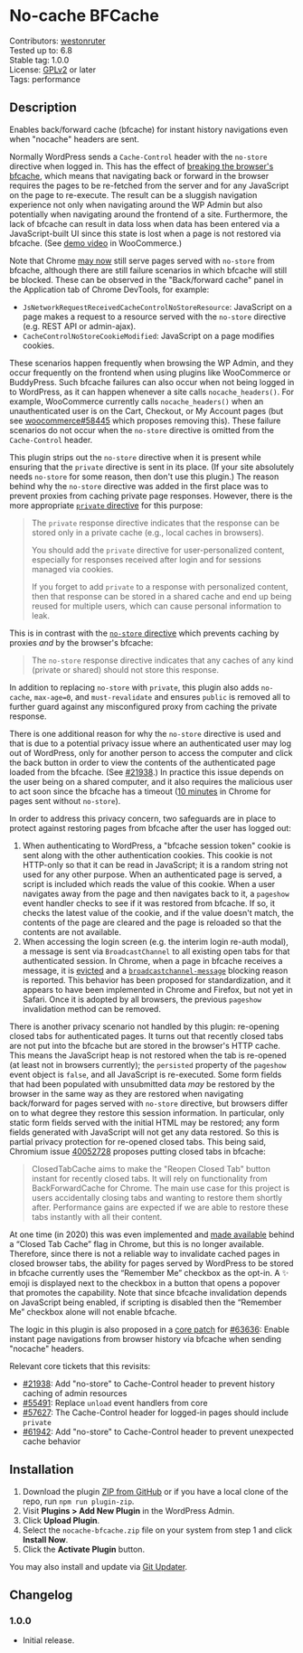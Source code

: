 # No-cache BFCache #

Contributors: [westonruter](https://profile.wordpress.org/westonruter)  
Tested up to: 6.8  
Stable tag:   1.0.0  
License:      [GPLv2](https://www.gnu.org/licenses/gpl-2.0.html) or later  
Tags:         performance

## Description ##

Enables back/forward cache (bfcache) for instant history navigations even when "nocache" headers are sent.

Normally WordPress sends a `Cache-Control` header with the `no-store` directive when logged in. This has the effect of [breaking the browser's bfcache](https://web.dev/articles/bfcache#minimize-no-store), which means that navigating back or forward in the browser requires the pages to be re-fetched from the server and for any JavaScript on the page to re-execute. The result can be a sluggish navigation experience not only when navigating around the WP Admin but also potentially when navigating around the frontend of a site. Furthermore, the lack of bfcache can result in data loss when data has been entered via a JavaScript-built UI since this state is lost when a page is not restored via bfcache. (See [demo video](https://github.com/woocommerce/woocommerce/pull/58445#issuecomment-3014404754) in WooCommerce.)

Note that Chrome [may now](https://developer.chrome.com/docs/web-platform/bfcache-ccns) still serve pages served with `no-store` from bfcache, although there are still failure scenarios in which bfcache will still be blocked. These can be observed in the "Back/forward cache" panel in the Application tab of Chrome DevTools, for example:

* `JsNetworkRequestReceivedCacheControlNoStoreResource`: JavaScript on a page makes a request to a resource served with the `no-store` directive (e.g. REST API or admin-ajax).
* `CacheControlNoStoreCookieModified`: JavaScript on a page modifies cookies.

These scenarios happen frequently when browsing the WP Admin, and they occur frequently on the frontend when using plugins like WooCommerce or BuddyPress. Such bfcache failures can also occur when not being logged in to WordPress, as it can happen whenever a site calls `nocache_headers()`. For example, WooCommerce currently calls `nocache_headers()` when an unauthenticated user is on the Cart, Checkout, or My Account pages (but see [woocommerce#58445](https://github.com/woocommerce/woocommerce/pull/58445) which proposes removing this). These failure scenarios do not occur when the `no-store` directive is omitted from the `Cache-Control` header.

This plugin strips out the `no-store` directive when it is present while ensuring that the `private` directive is sent in its place. (If your site absolutely needs `no-store` for some reason, then don't use this plugin.) The reason behind why the `no-store` directive was added in the first place was to prevent proxies from caching private page responses. However, there is the more appropriate [`private` directive](https://developer.mozilla.org/en-US/docs/Web/HTTP/Reference/Headers/Cache-Control#private) for this purpose:

> The `private` response directive indicates that the response can be stored only in a private cache (e.g., local caches in browsers).
>
> You should add the `private` directive for user-personalized content, especially for responses received after login and for sessions managed via cookies.
>
> If you forget to add `private` to a response with personalized content, then that response can be stored in a shared cache and end up being reused for multiple users, which can cause personal information to leak.

This is in contrast with the [`no-store` directive](https://developer.mozilla.org/en-US/docs/Web/HTTP/Reference/Headers/Cache-Control#no-store) which prevents caching by proxies _and_ by the browser's bfcache:

> The `no-store` response directive indicates that any caches of any kind (private or shared) should not store this response.

In addition to replacing `no-store` with `private`, this plugin also adds `no-cache`, `max-age=0`, and `must-revalidate` and ensures `public` is removed all to further guard against any misconfigured proxy from caching the private response.

There is one additional reason for why the `no-store` directive is used and that is due to a potential privacy issue where an authenticated user may log out of WordPress, only for another person to access the computer and click the back button in order to view the contents of the authenticated page loaded from the bfcache. (See [#21938](https://core.trac.wordpress.org/ticket/21938).) In practice this issue depends on the user being on a shared computer, and it also requires the malicious user to act soon since the bfcache has a timeout ([10 minutes](https://developer.chrome.com/docs/web-platform/bfcache-ccns#:~:text=The%20bfcache%20timeout%20for%20Cache%2DControl%3A%20no%2Dstore%20pages%20is%20also%20reduced%20to%203%20minutes%20(from%2010%20minutes%20used%20for%20pages%20which%20don%27t%20use%20Cache%2DControl%3A%20no%2Dstore)%20to%20further%20reduce%20risk.) in Chrome for pages sent without `no-store`).

In order to address this privacy concern, two safeguards are in place to protect against restoring pages from bfcache after the user has logged out:

1. When authenticating to WordPress, a "bfcache session token" cookie is sent along with the other authentication cookies. This cookie is not HTTP-only so that it can be read in JavaScript; it is a random string not used for any other purpose. When an authenticated page is served, a script is included which reads the value of this cookie. When a user navigates away from the page and then navigates back to it, a `pageshow` event handler checks to see if it was restored from bfcache. If so, it checks the latest value of the cookie, and if the value doesn't match, the contents of the page are cleared and the page is reloaded so that the contents are not available.
2. When accessing the login screen (e.g. the interim login re-auth modal), a message is sent via `BroadcastChannel` to all existing open tabs for that authenticated session. In Chrome, when a page in bfcache receives a message, it is [evicted](https://github.com/whatwg/html/issues/7253#issuecomment-2632953500) and a [`broadcastchannel-message`](https://developer.mozilla.org/en-US/docs/Web/API/Performance_API/Monitoring_bfcache_blocking_reasons#broadcastchannel-message) blocking reason is reported. This behavior has been proposed for standardization, and it appears to have been implemented in Chrome and Firefox, but not yet in Safari. Once it is adopted by all browsers, the previous `pageshow` invalidation method can be removed.

There is another privacy scenario not handled by this plugin: re-opening closed tabs for authenticated pages. It turns out that recently closed tabs are not put into the bfcache but are stored in the browser's HTTP cache. This means the JavaScript heap is not restored when the tab is re-opened (at least not in browsers currently); the `persisted` property of the `pageshow` event object is `false`, and all JavaScript is re-executed. Some form fields that had been populated with unsubmitted data _may_ be restored by the browser in the same way as they are restored when navigating back/forward for pages served with `no-store` directive, but browsers differ on to what degree they restore this session information. In particular, only static form fields served with the initial HTML may be restored; any form fields generated with JavaScript will not get any data restored. So this is partial privacy protection for re-opened closed tabs. This being said, Chromium issue [40052728](https://issues.chromium.org/issues/40052728) proposes putting closed tabs in bfcache:

> ClosedTabCache aims to make the "Reopen Closed Tab" button instant for recently closed tabs. It will rely on functionality from BackForwardCache for Chrome. The main use case for this project is users accidentally closing tabs and wanting to restore them shortly after. Performance gains are expected if we are able to restore these tabs instantly with all their content.

At one time (in 2020) this was even implemented and [made available](https://9to5google.com/2020/07/02/google-chrome-reopen-closed-tab-instant/) behind a “Closed Tab Cache” flag in Chrome, but this is no longer available. Therefore, since there is not a reliable way to invalidate cached pages in closed browser tabs, the ability for pages served by WordPress to be stored in bfcache currently uses the “Remember Me” checkbox as the opt-in. A ✨ emoji is displayed next to the checkbox in a button that opens a popover that promotes the capability. Note that since bfcache invalidation depends on JavaScript being enabled, if scripting is disabled then the “Remember Me” checkbox alone will not enable bfcache.

The logic in this plugin is also proposed in a [core patch](https://github.com/WordPress/wordpress-develop/pull/9131) for [#63636](https://core.trac.wordpress.org/ticket/63636): Enable instant page navigations from browser history via bfcache when sending "nocache" headers.

Relevant core tickets that this revisits:

* [#21938](https://core.trac.wordpress.org/ticket/21938): Add "no-store" to Cache-Control header to prevent history caching of admin resources
* [#55491](https://core.trac.wordpress.org/ticket/55491): Replace `unload` event handlers from core
* [#57627](https://core.trac.wordpress.org/ticket/57627): The Cache-Control header for logged-in pages should include `private`
* [#61942](https://core.trac.wordpress.org/ticket/61942): Add "no-store" to Cache-Control header to prevent unexpected cache behavior

## Installation ##

1. Download the plugin [ZIP from GitHub](https://github.com/westonruter/bfcache/archive/refs/heads/main.zip) or if you have a local clone of the repo, run `npm run plugin-zip`.
2. Visit **Plugins > Add New Plugin** in the WordPress Admin.
3. Click **Upload Plugin**.
4. Select the `nocache-bfcache.zip` file on your system from step 1 and click **Install Now**.
5. Click the **Activate Plugin** button.

You may also install and update via [Git Updater](https://git-updater.com/).

## Changelog ##

### 1.0.0 ###

* Initial release.
